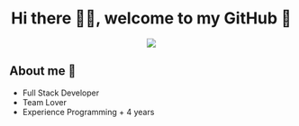 <div align="center">
  <h1 align="center">Hi there 🙋‍♂️, welcome to my GitHub 🚀</h1>
  <img src="https://i.imgur.com/9vxIFNj.png">
</div>


## About me 📔

- Full Stack Developer
- Team Lover
- Experience Programming + 4 years
